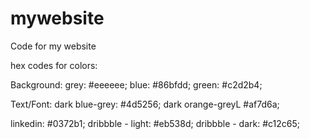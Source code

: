 mywebsite
=========

Code for my website


hex codes for colors: 

Background: 
grey: #eeeeee;
blue: #86bfdd;
green: #c2d2b4; 

Text/Font: 
dark blue-grey: #4d5256;
dark orange-greyL #af7d6a;


linkedin: #0372b1;
dribbble - light: #eb538d;
dribbble - dark: #c12c65;


